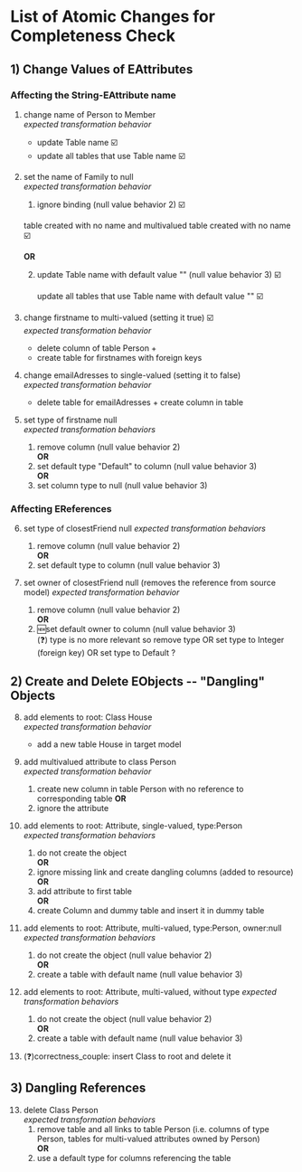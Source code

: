 # List of Atomic Changes for Completeness Check

## 1) Change Values of EAttributes
	
### Affecting the String-EAttribute name

1. change name of Person to Member  
*expected transformation behavior*  
	- update Table name ☑️
 	- update all tables that use Table name ☑️

2. set the name of Family to null  
*expected transformation behavior*  
	1. ignore binding (null value behavior 2)  ☑️
 
 	table created with no name and multivalued table created with no name ☑️

	**OR**

   	2. update Table name with default value "" (null value behavior 3) ☑️
   	  
   	   update all tables that use Table name with default value "" ☑️
  

3. change firstname to multi-valued (setting it true) ☑️  
*expected transformation behavior*  
	- delete column of table Person +  
	- create table for firstnames with foreign keys

4. change emailAdresses to single-valued (setting it to false)  
*expected transformation behavior*  
	- delete table for emailAdresses + create column in table
	
5. set type of firstname null  
*expected transformation behaviors*  
	1. remove column (null value behavior 2)  
	**OR**  
	2. set default type "Default" to column (null value behavior 3)  
    	**OR**
    3. set column type to null (null value behavior 3)

### Affecting EReferences

6. set type of closestFriend null
*expected transformation behaviors*
	1. remove column (null value behavior 2)  
	**OR**  
	2. set default type to column (null value behavior 3)

7. set owner of closestFriend null (removes the reference from source model)
*expected transformation behavior*
	1. remove column (null value behavior 2)  
	**OR**  
	2. :new:set default owner to column (null value behavior 3)  
	(:question:) type is no more relevant so remove type OR set type to Integer (foreign key) OR set type to Default ?
	
## 2) Create and Delete EObjects -- "Dangling" Objects

8. add elements to root: Class House  
*expected transformation behavior*  
	- add a new table House in target model

9. add multivalued attribute to class Person  
*expected transformation behavior*  
	1. create new column in table Person with no reference to corresponding table
	**OR**
	2. ignore the attribute

10. add elements to root: Attribute, single-valued, type:Person  
*expected transformation behaviors*  
	1. do not create the object  
	**OR**  
	2. ignore missing link and create dangling columns (added to resource)  
	**OR**  
	3. add attribute to first table  
	**OR**  
	4. create Column and dummy table and insert it in dummy table

11. add elements to root: Attribute, multi-valued, type:Person, owner:null
*expected transformation behaviors*  
	1. do not create the object (null value behavior 2)  
	**OR**  
	2. create a table with default name (null value behavior 3)

12. add elements to root: Attribute, multi-valued, without type
*expected transformation behaviors*  
	1. do not create the object (null value behavior 2)  
	**OR**  
	2. create a table with default name (null value behavior 3)
		
14. (:question:)correctness_couple: insert Class to root and delete it

## 3) Dangling References
13. delete Class Person  
*expected transformation behaviors*  
	1. remove table and all links to table Person (i.e. columns of type Person, tables for multi-valued attributes owned by Person)  
	**OR**  
	2. use a default type for columns referencing the table
